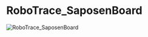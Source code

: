 # RoboTrace_SaposenBoard
![RoboTrace_SaposenBoard](https://github.com/Yuto2511/RoboTrace_SaposenBoard/issues/1)
